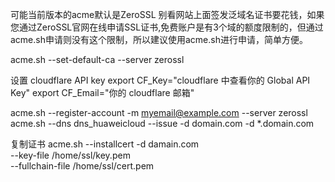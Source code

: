可能当前版本的acme默认是ZeroSSL
别看网站上面签发泛域名证书要花钱，如果您通过ZeroSSL官网在线申请SSL证书,免费账户是有3个域的额度限制的，但通过acme.sh申请则没有这个限制，所以建议使用acme.sh进行申请，简单方便。




acme.sh --set-default-ca  --server zerossl

设置 cloudflare API key
export CF_Key="cloudflare 中查看你的 Global API Key" 
export CF_Email="你的 cloudflare 邮箱"



acme.sh  --register-account  -m myemail@example.com --server zerossl
acme.sh --dns dns_huaweicloud --issue -d domain.com -d *.domain.com

复制证书
acme.sh  --installcert  -d  damain.com   \
        --key-file   /home/ssl/key.pem \
        --fullchain-file /home/ssl/cert.pem